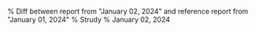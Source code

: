 % Diff between report from "January 02, 2024" and reference report from "January 01, 2024"
% Strudy
% January 02, 2024


